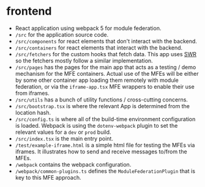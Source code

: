 # frontend

* React application using webpack 5 for module federation.
* `/src` for the application source code.
* `/src/components` for react elements that don't interact with the backend.
* `/src/containers` for react elements that interact with the backend.
* `/src/fetchers` for the custom hooks that fetch data. This app uses [SWR](https://swr.vercel.app/) so the fetchers mostly follow a similar implementation.
* `/src/pages` has the pages for the main app that acts as a testing / demo mechanism for the MFE containers. Actual use of the MFEs will be either by some other container app loading them remotely with module federation, or via the `iframe-app.tsx` MFE wrappers to enable their use from iframes.
* `/src/utils` has a bunch of utility functions / cross-cutting concerns.
* `/src/bootstrap.tsx` is where the relevant App is determined from the location hash.
* `/src/config.ts` is where all of the build-time environment configuration is loaded. Webpack is using the `dotenv-webpack` plugin to set the relevant values for a `dev` or `prod` build.
* `/src/index.tsx` is the main entry point.
* `/test/example-iframe.html` is a simple html file for testing the MFEs via iframes. It illustrates how to send and receive messages to/from the MFEs.
* `/webpack` contains the webpack configuration.
* `/webpack/common-plugins.ts` defines the `ModuleFederationPlugin` that is key to this MFE approach.
